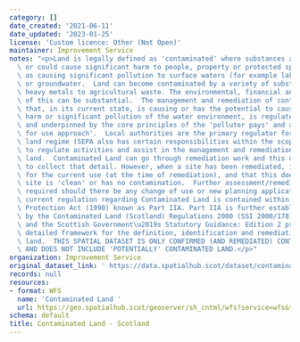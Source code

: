 ```yaml
---
category: []
date_created: '2021-06-11'
date_updated: '2023-01-25'
license: 'Custom licence: Other (Not Open)'
maintainer: Improvement Service
notes: "<p>Land is legally defined as 'contaminated' where substances are causing\
  \ or could cause significant harm to people, property or protected species as well\
  \ as causing significant pollution to surface waters (for example lakes and rivers)\
  \ or groundwater.  Land can become contaminated by a variety of substances, from\
  \ heavy metals to agricultural waste. The environmental, financial and legal implications\
  \ of this can be substantial.  The management and remediation of contaminated land\
  \ that, in its current state, is causing or has the potential to cause significant\
  \ harm or significant pollution of the water environment, is regulated by legislation\
  \ and underpinned by the core principles of the 'polluter pays' and a 'suitable\
  \ for use approach'.  Local authorities are the primary regulator for the contaminated\
  \ land regime (SEPA also has certain responsibilities within the scope of the legislation)\
  \ to regulate activities and assist in the management and remediation of contaminated\
  \ land.  Contaminated Land can go through remediation work and this dataset attempts\
  \ to collect that detail. However, when a site has been remediated, it becomes suitable\
  \ for the current use (at the time of remediation), and that this doesn't mean the\
  \ site is 'clean' or has no contamination.  Further assessment/remediation may be\
  \ required should there be any change of use or new planning application etc.  The\
  \ current regulation regarding Contaminated Land is contained within the  Environmental\
  \ Protection Act (1990) known as Part IIA. Part IIA is further established in Scotland\
  \ by the Contaminated Land (Scotland) Regulations 2000 (SSI 2000/178), as amended\
  \ and the Scottish Government\u2019s Statutory Guidance: Edition 2 provides the\
  \ detailed framework for the definition, identification and remediation of contaminated\
  \ land.  THIS SPATIAL DATASET IS ONLY CONFIRMED (AND REMEDIATED) CONTAMINATED LAND\
  \ AND DOES NOT INCLUDE 'POTENTIALLY' CONTAMINATED LAND.</p>"
organization: Improvement Service
original_dataset_link: ' https://data.spatialhub.scot/dataset/contaminated_land-is'
records: null
resources:
- format: WFS
  name: 'Contaminated Land '
  url: https://geo.spatialhub.scot/geoserver/sh_cntml/wfs?service=wfs&typeName=sh_cntml:pub_cntml
schema: default
title: Contaminated Land - Scotland
---
```

